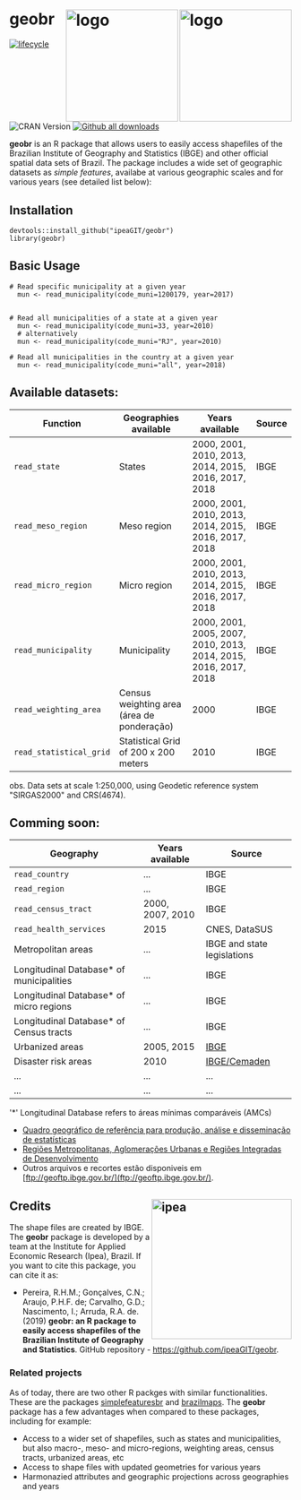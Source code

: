 # geobr <img align="right" src="man/figures/geobr_logo_b.png" alt="logo" width="200"> <img align="right" src="man/figures/geobr_logo_y.png" alt="logo" width="200">
[![lifecycle](https://img.shields.io/badge/lifecycle-maturing-blue.svg)](https://www.tidyverse.org/lifecycle/#experimental)
 ![CRAN Version](http://www.r-pkg.org/badges/version/geobr)
 [![Github all downloads](https://img.shields.io/github/downloads/ipeaGIT/geobr/total.svg?label=downloads&color=green)](https://GitHub.com/ipeaGIT/geobr/releases/)


**geobr** is an R package that allows users to easily access shapefiles of the Brazilian Institute of Geography and Statistics (IBGE) and other official spatial data sets of Brazil. The package includes a wide set of geographic datasets as *simple features*, availabe at various geographic scales and for various years (see detailed list below):

## Installation
```
devtools::install_github("ipeaGIT/geobr")
library(geobr)
```

## Basic Usage
````
# Read specific municipality at a given year
  mun <- read_municipality(code_muni=1200179, year=2017)
  
  
# Read all municipalities of a state at a given year
  mun <- read_municipality(code_muni=33, year=2010)
  # alternatively
  mun <- read_municipality(code_muni="RJ", year=2010)

# Read all municipalities in the country at a given year
  mun <- read_municipality(code_muni="all", year=2018)

````


## Available datasets:


|Function|Geographies available|Years available|Source|
|-----|-----|-----|-----|
|`read_state`| States | 2000, 2001, 2010, 2013, 2014, 2015, 2016, 2017, 2018 | IBGE |
|`read_meso_region`| Meso region | 2000, 2001, 2010, 2013, 2014, 2015, 2016, 2017, 2018 |  IBGE |
|`read_micro_region`| Micro region | 2000, 2001, 2010, 2013, 2014, 2015, 2016, 2017, 2018 | IBGE |
|`read_municipality`| Municipality | 2000, 2001, 2005, 2007, 2010, 2013, 2014, 2015, 2016, 2017, 2018 |IBGE |
|`read_weighting_area`| Census weighting area (área de ponderação) |  2000 | IBGE |
|`read_statistical_grid` | Statistical Grid of 200 x 200 meters | 2010 | IBGE |

obs. Data sets at scale 1:250,000, using Geodetic reference system "SIRGAS2000" and CRS(4674).
 
## Comming soon:

| Geography | Years available | Source |
|-----|-----|-----|
|`read_country`| ... | IBGE |
|`read_region`| ... | IBGE | 
|`read_census_tract` | 2000, 2007, 2010 | IBGE |
|`read_health_services` | 2015 | CNES, DataSUS | 
| Metropolitan areas | ... | IBGE and state legislations |
| Longitudinal Database* of municipalities | ... | IBGE | 
| Longitudinal Database* of micro regions | ... | IBGE | 
| Longitudinal Database* of Census tracts | ... | IBGE | 
| Urbanized areas | 2005, 2015 | [IBGE](https://www.ibge.gov.br/geociencias-novoportal/cartas-e-mapas/redes-geograficas/15789-areas-urbanizadas.html) | 
| Disaster risk areas | 2010 | [IBGE/Cemaden](https://www.ibge.gov.br/geociencias-novoportal/organizacao-do-territorio/tipologias-do-territorio/21538-populacao-em-areas-de-risco-no-brasil.html?=&t=downloads) | 
| ... | ... | ... | 
| ... | ... | ... | 

'*' Longitudinal Database refers to áreas mínimas comparáveis (AMCs)

* [Quadro geográfico de referência para produção, análise e disseminação de estatísticas](https://www.ibge.gov.br/geociencias/organizacao-do-territorio/analises-do-territorio/24233-quadro-geografico-de-referencia-para-producao-analise-e-disseminacao-de-estatisticas.html?=&t=o-que-e)
* [Regiões Metropolitanas, Aglomerações Urbanas e Regiões Integradas de Desenvolvimento](https://www.ibge.gov.br/geociencias/organizacao-do-territorio/estrutura-territorial/18354-regioes-metropolitanas-aglomeracoes-urbanas-e-regioes-integradas-de-desenvolvimento.html?=&t=acesso-ao-produto)
* Outros arquivos e recortes estão disponiveis em [ftp://geoftp.ibge.gov.br/](ftp://geoftp.ibge.gov.br/).


## Credits <img align="right" src="man/figures/ipea_logo.jpg" alt="ipea" width="250">

The shape files are created by IBGE. The **geobr** package is developed by a team at the Institute for Applied Economic Research (Ipea), Brazil. If you want to cite this package, you can cite it as:

* Pereira, R.H.M.; Gonçalves, C.N.; Araujo, P.H.F. de; Carvalho, G.D.; Nascimento, I.; Arruda, R.A. de. (2019) **geobr: an R package to easily access shapefiles of the Brazilian Institute of Geography and Statistics**. GitHub repository - https://github.com/ipeaGIT/geobr.




### Related projects
As of today, there are two other R packges with similar functionalities. These are the packages [simplefeaturesbr](https://github.com/RobertMyles/simplefeaturesbr) and [brazilmaps](https://cran.r-project.org/web/packages/brazilmaps/brazilmaps.pdf). The **geobr** package has a few advantages when compared to these packages, including for example:
- Access to a wider set of shapefiles, such as states and municipalities, but also macro-, meso- and micro-regions, weighting areas, census tracts, urbanized areas, etc
- Access to shape files with updated geometries for various years
- Harmonazied attributes and geographic projections across geographies and years
